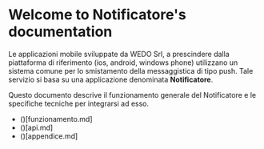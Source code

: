 Welcome to Notificatore's documentation
=======================================
Le applicazioni mobile sviluppate da WEDO Srl, a prescindere dalla piattaforma di riferimento
(ios, android, windows phone) utilizzano un sistema comune per lo smistamento della messaggistica di tipo push.
Tale servizio si basa su una applicazione denominata **Notificatore**.

Questo documento descrive il funzionamento generale del Notificatore e le specifiche tecniche per integrarsi ad esso.


* ()[funzionamento.md]
* ()[api.md]
* ()[appendice.md]
